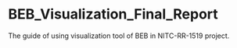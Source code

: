 # BEB_Visualization_Final_Report
The guide of using visualization tool of BEB in NITC-RR-1519 project.
